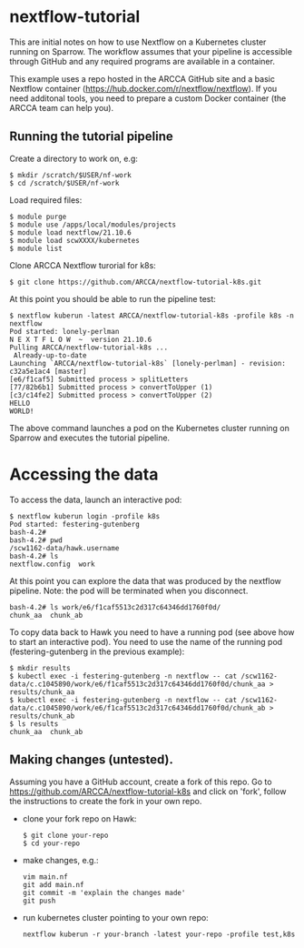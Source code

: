 # nextflow-tutorial

This are initial notes on how to use Nextflow on a Kubernetes cluster running on Sparrow.
The workflow assumes that your pipeline is accessible through GitHub and any required
programs are available in a container.

This example uses a repo hosted in the ARCCA GitHub site and a basic Nextflow container
(https://hub.docker.com/r/nextflow/nextflow). If you need additonal tools, you need
to prepare a custom Docker container (the ARCCA team can help you).


## Running the tutorial pipeline

Create a directory to work on, e.g:
```
$ mkdir /scratch/$USER/nf-work
$ cd /scratch/$USER/nf-work
```

Load required files:
```
$ module purge
$ module use /apps/local/modules/projects
$ module load nextflow/21.10.6
$ module load scwXXXX/kubernetes
$ module list
```

Clone ARCCA Nextflow turorial for k8s:
```
$ git clone https://github.com/ARCCA/nextflow-tutorial-k8s.git
```

At this point you should be able to run the pipeline test:
```
$ nextflow kuberun -latest ARCCA/nextflow-tutorial-k8s -profile k8s -n nextflow
Pod started: lonely-perlman
N E X T F L O W  ~  version 21.10.6
Pulling ARCCA/nextflow-tutorial-k8s ...
 Already-up-to-date
Launching `ARCCA/nextflow-tutorial-k8s` [lonely-perlman] - revision: c32a5e1ac4 [master]
[e6/f1caf5] Submitted process > splitLetters
[77/82b6b1] Submitted process > convertToUpper (1)
[c3/c14fe2] Submitted process > convertToUpper (2)
HELLO
WORLD!
```

The above command launches a pod on the Kubernetes cluster running on Sparrow and executes
the tutorial pipeline.


# Accessing the data
To access the data, launch an interactive pod:
```
$ nextflow kuberun login -profile k8s
Pod started: festering-gutenberg
bash-4.2#
bash-4.2# pwd
/scw1162-data/hawk.username
bash-4.2# ls
nextflow.config  work
```

At this point you can explore the data that was produced by the nextflow pipeline.
Note: the pod will be terminated when you disconnect.
```
bash-4.2# ls work/e6/f1caf5513c2d317c64346dd1760f0d/
chunk_aa  chunk_ab
```

To copy data back to Hawk you need to have a running pod (see above how to start an
interactive pod). You need to use the name of the running pod (festering-gutenberg in
the previous example):
```
$ mkdir results
$ kubectl exec -i festering-gutenberg -n nextflow -- cat /scw1162-data/c.c1045890/work/e6/f1caf5513c2d317c64346dd1760f0d/chunk_aa > results/chunk_aa
$ kubectl exec -i festering-gutenberg -n nextflow -- cat /scw1162-data/c.c1045890/work/e6/f1caf5513c2d317c64346dd1760f0d/chunk_ab > results/chunk_ab
$ ls results
chunk_aa  chunk_ab
```

## Making changes (untested).
Assuming you have a GitHub account, create a fork of this repo. Go to 
https://github.com/ARCCA/nextflow-tutorial-k8s and click on 'fork', follow the 
instructions to create the fork in your own repo.

- clone your fork repo on Hawk:
  ```
  $ git clone your-repo
  $ cd your-repo
  ```

- make changes, e.g.:
  ```
  vim main.nf
  git add main.nf
  git commit -m 'explain the changes made'
  git push
  ```

- run kubernetes cluster pointing to your own repo:
  ```
  nextflow kuberun -r your-branch -latest your-repo -profile test,k8s
  ```

